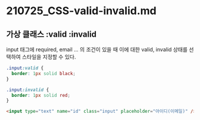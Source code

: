 # 210725_CSS-valid-invalid.md

## 가상 클래스 :valid :invalid

input 태그에 required, email ... 의 조건이 있을 때 이에 대한 valid, invalid 상태를 선택하여 스타일을 지정할 수 있다.

```css
.input:valid {
  border: 1px solid black;
}

.input:invalid {
  border: 1px solid red;
}
```

```html
<input type="text" name="id" class="input" placeholder="아이디(이메일)" />
```
